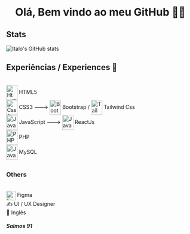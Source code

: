 ### <h1 style="display: flex; justify-content: center; text-align: center;">Olá, Bem vindo ao meu GitHub 🐱‍👤</h1>


## Stats

![Italo's GitHub stats](https://github-readme-stats.vercel.app/api?username=ItLrb&show_icons=true&theme=dracula)


## Experiências / Experiences 🔱

<div style="display: inline-block"><br/>
    <img align="center" alt="Html5" width="30px" height="40px" src="https://cdn.jsdelivr.net/gh/devicons/devicon/icons/html5/html5-original.svg" /> HTML5 <br>
    <img align="center" alt="Css3" width="30px" height="40px" src="https://cdn.jsdelivr.net/gh/devicons/devicon/icons/css3/css3-original.svg"/> CSS3 --->
    <img align="center" alt="Bootstrap" width="30px" height="40px" src="https://cdn.jsdelivr.net/gh/devicons/devicon/icons/bootstrap/bootstrap-original.svg"/> Bootstrap /
    <img align="center" alt="TailwindCss" width="30px" height="40px" src="https://cdn.jsdelivr.net/gh/devicons/devicon@latest/icons/tailwindcss/tailwindcss-original.svg"/> Tailwind Css <br>
    <img align="center" alt="JavaScript" width="30px" height="40px" src="https://cdn.jsdelivr.net/gh/devicons/devicon/icons/javascript/javascript-original.svg"/> JavaScript --->
    <img align="center" alt="JavaScript" width="30px" height="40px" src="https://cdn.jsdelivr.net/gh/devicons/devicon/icons/react/react-original.svg"/> ReactJs <br>
    <img align="center" alt="PHP" width="30px" height="40px" src="https://cdn.jsdelivr.net/gh/devicons/devicon/icons/php/php-original.svg" /> PHP <br>
    <img align="center" alt="JavaScript" width="30px" height="40px" src="https://cdn.jsdelivr.net/gh/devicons/devicon/icons/mysql/mysql-original.svg"/> MySQL
    
</div><br/>

##

### Others

<div style="display: inline-block"> <br/>
    <img align="center" alt="Figma" width="25px" height="25px" src="https://cdn.jsdelivr.net/gh/devicons/devicon/icons/figma/figma-original.svg" /> Figma <br>
    ✍ UI / UX Designer <br>
    📢 Inglês
</div> <br/>


##### Salmos 91
